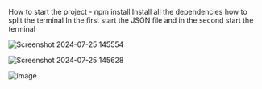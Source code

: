 How to start the project -
npm install
Install all the dependencies
how to split the terminal
In the first start the JSON file and in the second start the terminal



![Screenshot 2024-07-25 145554](https://github.com/user-attachments/assets/3e7dfefe-3203-493b-9382-4b28f240e9ab)


![Screenshot 2024-07-25 145628](https://github.com/user-attachments/assets/a1169367-8e58-48e1-82bf-48758e73c2f5)


![image](https://github.com/user-attachments/assets/b0c07199-1d4b-4210-ae37-25c393a0b647)






